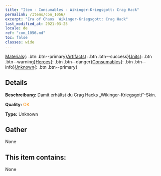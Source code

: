 ```yaml
---
title: "Item - Consumables - Wikinger-Kriegsgott: Crag Hack"
permalink: /Items/con_1056/
excerpt: "Era of Chaos  Wikinger-Kriegsgott: Crag Hack"
last_modified_at: 2021-03-25
locale: de
ref: "con_1056.md"
toc: false
classes: wide
---
```

 [Materials](/de/Items/){: .btn .btn--primary}[Artifacts](/de/Items/Artifacts/){: .btn .btn--success}[Units](/de/Items/Units/){: .btn .btn--warning}[Heroes](/de/Items/Heroes/){: .btn .btn--danger}[Consumables](/de/Items/Consumables/){: .btn .btn--info}[Unknown](/de/Items/Unknown/){: .btn .btn--primary}

## Details
 **Beschreibung:** Damit erhältst du Crag Hacks „Wikinger-Kriegsgott“-Skin.

 **Quality:** <span style="color: #FF8C00">OK</span>

 **Type:** Unknown

## Gather

  None

## This item contains:

  None

